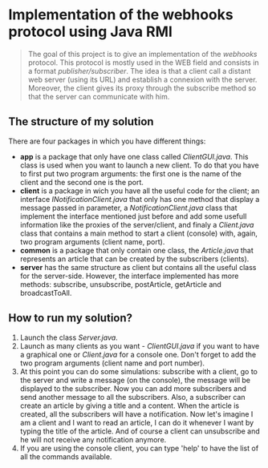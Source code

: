# Implementation of the webhooks protocol using Java RMI
> The goal of this project is to give an implementation of the _webhooks_ protocol. This protocol is mostly used in the WEB field and consists in a format _publisher/subscriber_. The idea is that a client call a distant web server (using its URL) and establish a connexion with the server. Moreover, the client gives its proxy through the subscribe method so that the server can communicate with him.

## The structure of my solution

There are four packages in which you have different things:
* **app** is a package that only have one class called _ClientGUI.java_. This class is used when you want to launch a new client. To do that you have to first put two program arguments: the first one is the name of the client and the second one is the port.
* **client** is a package in wich you have all the useful code for the client; an interface _INotificationClient.java_ that only has one method that display a message passed in parameter, a _NotificationClient.java_ class that implement the interface mentioned just before and add some usefull information like the proxies of the server/client, and finaly a _Client.java_ class that contains a main method to start a client (console) with, again, two program arguments (client name, port).
* **common** is a package that only contain one class, the _Article.java_ that represents an article that can be created by the subscribers (clients).
* **server** has the same structure as client but contains all the useful class for the server-side. However, the interface implemented has more methods: subscribe, unsubscribe, postArticle, getArticle and broadcastToAll.

## How to run my solution?

1. Launch the class *Server.java*.
2. Launch as many clients as you want - *ClientGUI.java* if you want to have a graphical one or *Client.java* for a console one. Don't forget to add the two program arguments (client name and port number).
3. At this point you can do some simulations: subscribe with a client, go to the server and write a message (on the console), the message will be displayed to the subscriber. Now you can add more subscribers and send another message to all the subscribers. Also, a subscriber can create an article by giving a title and a content. When the article is created, all the subscribers will have a notification. Now let's imagine I am a client and I want to read an article, I can do it whenever I want by typing the title of the article. And of course a client can unsubscribe and he will not receive any notification anymore.
4. If you are using the console client, you can type 'help' to have the list of all the commands available.
